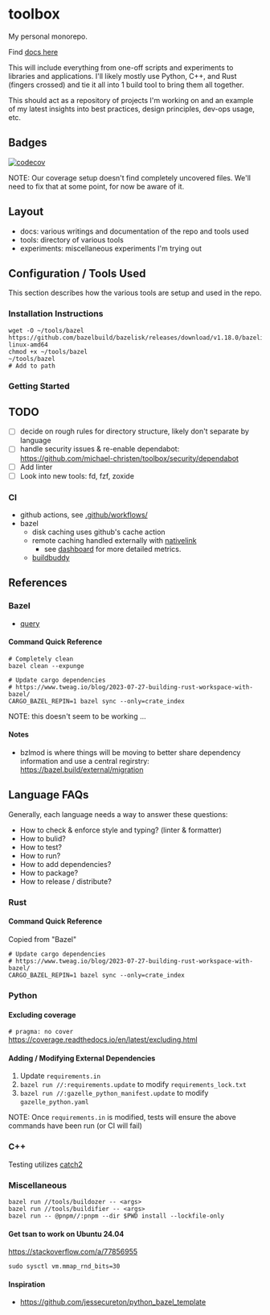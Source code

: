 # toolbox

My personal monorepo.

Find [docs here](https://michael-christen.github.io/toolbox)

This will include everything from one-off scripts and experiments to libraries
and applications. I'll likely mostly use Python, C++, and Rust (fingers crossed)
and tie it all into 1 build tool to bring them all together.

This should act as a repository of projects I'm working on and an example of my
latest insights into best practices, design principles, dev-ops usage, etc.

## Badges

[![codecov](https://codecov.io/gh/michael-christen/toolbox/graph/badge.svg?token=GGS6QHC5YP)](https://codecov.io/gh/michael-christen/toolbox)

NOTE: Our coverage setup doesn't find completely uncovered files. We'll need to
fix that at some point, for now be aware of it.

## Layout

- docs: various writings and documentation of the repo and tools used
- tools: directory of various tools
- experiments: miscellaneous experiments I'm trying out

## Configuration / Tools Used

This section describes how the various tools are setup and used in the repo.

### Installation Instructions

```
wget -O ~/tools/bazel https://github.com/bazelbuild/bazelisk/releases/download/v1.18.0/bazelisk-linux-amd64
chmod +x ~/tools/bazel
~/tools/bazel
# Add to path
```

### Getting Started

## TODO

- [ ] decide on rough rules for directory structure, likely don't separate by
      language
- [ ] handle security issues & re-enable dependabot:
      https://github.com/michael-christen/toolbox/security/dependabot
- [ ] Add linter
- [ ] Look into new tools: fd, fzf, zoxide

### CI

- github actions, see [.github/workflows/](.github/workflows/)
- bazel
  - disk caching uses github's cache action
  - remote caching handled externally with
    [nativelink](https://www.nativelink.com/)
    - see
      [dashboard](https://app.nativelink.com/c690e34c-beac-420a-b672-6320b8f5b419/dashboard)
      for more detailed metrics.
  - [buildbuddy](https://app.buildbuddy.io/)

## References

### Bazel

- [query](https://bazel.build/query/language)

#### Command Quick Reference

```
# Completely clean
bazel clean --expunge

# Update cargo dependencies
# https://www.tweag.io/blog/2023-07-27-building-rust-workspace-with-bazel/
CARGO_BAZEL_REPIN=1 bazel sync --only=crate_index
```

NOTE: this doesn't seem to be working ...

#### Notes

- bzlmod is where things will be moving to better share dependency information
  and use a central regirstry: https://bazel.build/external/migration

## Language FAQs

Generally, each language needs a way to answer these questions:

- How to check & enforce style and typing? (linter & formatter)
- How to bulid?
- How to test?
- How to run?
- How to add dependencies?
- How to package?
- How to release / distribute?

### Rust

#### Command Quick Reference

Copied from "Bazel"

```
# Update cargo dependencies
# https://www.tweag.io/blog/2023-07-27-building-rust-workspace-with-bazel/
CARGO_BAZEL_REPIN=1 bazel sync --only=crate_index
```

### Python

#### Excluding coverage

`# pragma: no cover` https://coverage.readthedocs.io/en/latest/excluding.html

#### Adding / Modifying External Dependencies

1. Update `requirements.in`
2. `bazel run //:requirements.update` to modify `requirements_lock.txt`
3. `bazel run //:gazelle_python_manifest.update` to modify `gazelle_python.yaml`

NOTE: Once `requirements.in` is modified, tests will ensure the above commands
have been run (or CI will fail)

### C++

Testing utilizes [catch2](https://github.com/catchorg/Catch2)

### Miscellaneous

```
bazel run //tools/buildozer -- <args>
bazel run //tools/buildifier -- <args>
bazel run -- @pnpm//:pnpm --dir $PWD install --lockfile-only
```

#### Get tsan to work on Ubuntu 24.04

https://stackoverflow.com/a/77856955

```
sudo sysctl vm.mmap_rnd_bits=30
```

#### Inspiration

- https://github.com/jessecureton/python_bazel_template
